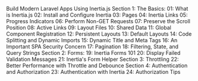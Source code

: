 Build Modern Laravel Apps Using Inertia.js
Section 1: The Basics:
    01: What is Inertia.js
    02: Install and Configure Inertia
    03: Pages
    04: Inertia Links
    05: Progress Indicators
    06: Perform Non-GET Requests
    07: Preserve the Scroll Position
    08: Active Links
    09: Layout Files
    10: Shared Data
    11: Global Component Registration
    12: Persistent Layouts
    13: Default Layouts
    14: Code Splitting and Dynamic Imports
    15: Dynamic Title and Meta Tags
    16: An Important SPA Security Concern
    17: Pagination
    18: Filtering, State, and Query Strings
Section 2: Forms:
    19: Inertia Forms 101
    20: Display Failed Validation Messages
    21: Inertia's Form Helper
Section 3: Throttling
    22: Better Performance with Throttle and Debounce
Section 4: Authentication and Authorization
    23: Authentication with Inertia
    24: Authorization Tips
